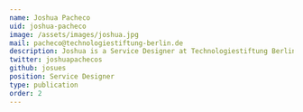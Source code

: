 ```yaml
---
name: Joshua Pacheco
uid: joshua-pacheco
image: /assets/images/joshua.jpg
mail: pacheco@technologiestiftung-berlin.de
description: Joshua is a Service Designer at Technologiestiftung Berlin. He studied Interfacedesign and completed trainigs in Design Thinking and Business Design. Before entering the public sector he worked in an academic research cluster and in the financial sector. His focus lies on mediating, testing and developing Service Design standards for the public administration.
twitter: joshuapachecos
github: josues
position: Service Designer
type: publication
order: 2
---
```

